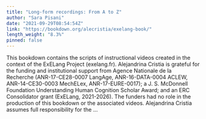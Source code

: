 ```yaml
---
title: "Long-form recordings: From A to Z"
author: "Sara Pisani"
date: "2021-09-29T08:54:54Z"
link: "https://bookdown.org/alecristia/exelang-book/"
length_weight: "8.3%"
pinned: false
---
```


This bookdown contains the scripts of instructional videos created in the context of the ExELang Project (exelang.fr). Alejandrina Cristia is grateful for the funding and institutional support from Agence Nationale de la Recherche (ANR-17-CE28-0007 LangAge, ANR-16-DATA-0004 ACLEW, ANR-14-CE30-0003 MechELex, ANR-17-EURE-0017); a J. S. McDonnell Foundation Understanding Human Cognition Scholar Award; and an ERC Consolidator grant (ExELang, 2021-2026). The funders had no role in the production of this bookdown or the associated videos. Alejandrina Cristia assumes full responsibility for the ...
